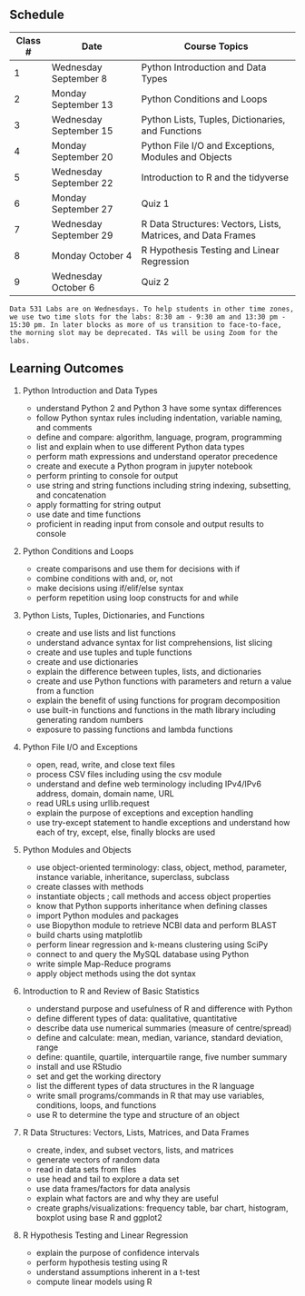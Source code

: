 ## Schedule
| Class # | Date                   | Course Topics                                                |
|---------|------------------------|--------------------------------------------------------------|
| 1       | Wednesday September 8  | Python Introduction and Data Types                           |
| 2       | Monday September 13    | Python Conditions and Loops                                  |
| 3       | Wednesday September 15 | Python Lists, Tuples, Dictionaries, and Functions            |
| 4       | Monday September 20    | Python File I/O and Exceptions, Modules and Objects          |
| 5       | Wednesday September 22 | Introduction to R and the tidyverse                          |
| 6       | Monday September 27    | Quiz 1								                          |
| 7       | Wednesday September 29 | R Data Structures: Vectors, Lists, Matrices, and Data Frames |
| 8       | Monday October 4       | R Hypothesis Testing and Linear Regression                   |
| 9       | Wednesday October 6    | Quiz 2                                                       |

```{note}
Data 531 Labs are on Wednesdays. To help students in other time zones, we use two time slots for the labs: 8:30 am - 9:30 am and 13:30 pm - 15:30 pm. In later blocks as more of us transition to face-to-face, the morning slot may be deprecated. TAs will be using Zoom for the labs.
```

## Learning Outcomes
	
1. Python Introduction and Data Types

	- understand Python 2 and Python 3 have some syntax differences
	- follow Python syntax rules including indentation, variable naming, and comments
	- define and compare: algorithm, language, program, programming
	- list and explain when to use different Python data types
	- perform math expressions and understand operator precedence
	- create and execute a Python program in jupyter notebook
	- perform printing to console for output	
	- use string and string functions including string indexing, subsetting, and concatenation
	- apply formatting for string output
	- use date and time functions
	- proficient in reading input from console and output results to console
	
2. Python Conditions and Loops

	- create comparisons and use them for decisions with if
	- combine conditions with and, or, not
	- make decisions using if/elif/else syntax
	- perform repetition using loop constructs for and while
		
3. Python Lists, Tuples, Dictionaries, and Functions

	- create and use lists and list functions
	- understand advance syntax for list comprehensions, list slicing
	- create and use tuples and tuple functions
	- create and use dictionaries
	- explain the difference between tuples, lists, and dictionaries
	- create and use Python functions with parameters and return a value from a function
	- explain the benefit of using functions for program decomposition
	- use built-in functions and functions in the math library including generating random numbers
	- exposure to passing functions and lambda functions

4. Python File I/O and Exceptions

	- open, read, write, and close text files
	- process CSV files including using the csv module
	- understand and define web terminology including IPv4/IPv6 address, domain, domain name, URL
	- read URLs using urllib.request
	- explain the purpose of exceptions and exception handling
	- use try-except statement to handle exceptions and understand how each of try, except, else, finally blocks are used
	
5. Python Modules and Objects
	
	- use object-oriented terminology: class, object, method, parameter, instance variable, inheritance, superclass, subclass
	- create classes with methods
	- instantiate objects ; call methods and access object properties
	- know that Python supports inheritance when defining classes
	- import Python modules and packages
	- use Biopython module to retrieve NCBI data and perform BLAST
	- build charts using matplotlib
	- perform linear regression and k-means clustering using SciPy
	- connect to and query the MySQL database using Python
	- write simple Map-Reduce programs
	- apply object methods using the dot syntax

7. Introduction to R and Review of Basic Statistics

	- understand purpose and usefulness of R and difference with Python
	- define different types of data: qualitative, quantitative
	- describe data use numerical summaries (measure of centre/spread)
	- define and calculate: mean, median, variance, standard deviation, range
	- define: quantile, quartile, interquartile range, five number summary	
	- install and use RStudio
	- set and get the working directory
	- list the different types of data structures in the R language
	- write small programs/commands in R that may use variables, conditions, loops, and functions
	- use R to determine the type and structure of an object

8. R Data Structures: Vectors, Lists, Matrices, and Data Frames

	- create, index, and subset vectors, lists, and matrices
	- generate vectors of random data
	- read in data sets from files
	- use head and tail to explore a data set
	- use data frames/factors for data analysis
	- explain what factors are and why they are useful
	- create graphs/visualizations: frequency table, bar chart, histogram, boxplot using base R and ggplot2

9. R Hypothesis Testing and Linear Regression

	- explain the purpose of confidence intervals
	- perform hypothesis testing using R
	- understand assumptions inherent in a t-test
	- compute linear models using R